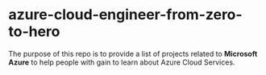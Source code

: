# azure-cloud-engineer-from-zero-to-hero

The purpose of this repo is to provide a list of projects related to <strong>Microsoft Azure</strong> to help people with gain to learn about Azure Cloud Services.
